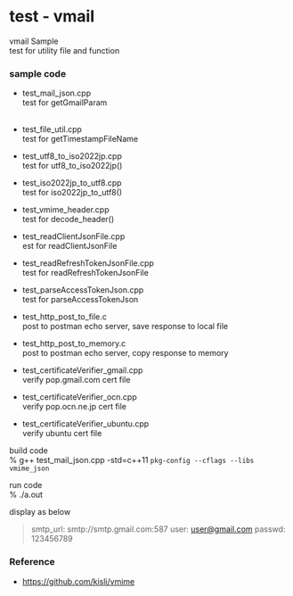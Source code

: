 test - vmail
===============

vmail Sample <br/>
test for utility file and function <br/>

### sample code 
- test_mail_json.cpp <br/>
test for getGmailParam <br/> <br/>
- test_file_util.cpp <br/>
test for getTimestampFileName <br/>

- test_utf8_to_iso2022jp.cpp <br/>
test for utf8_to_iso2022jp() <br/>
- test_iso2022jp_to_utf8.cpp <br/>
test for iso2022jp_to_utf8() <br/>
- test_vmime_header.cpp <br/>
test for decode_header() <br/>

- test_readClientJsonFile.cpp <br/>
est for readClientJsonFile <br/>
- test_readRefreshTokenJsonFile.cpp <br/>
test for readRefreshTokenJsonFile <br/>
- test_parseAccessTokenJson.cpp <br/>
test for parseAccessTokenJson <br/>

- test_http_post_to_file.c <br/>
post to postman echo server,  save response to local file <br/>
- test_http_post_to_memory.c <br/>
post to postman echo server,  copy response to memory  <br/>

- test_certificateVerifier_gmail.cpp <br/>
verify pop.gmail.com cert file <br/>
- test_certificateVerifier_ocn.cpp <br/>
verify pop.ocn.ne.jp cert file <br/>
- test_certificateVerifier_ubuntu.cpp <br/>
verify ubuntu cert file <br/>


build code <br/>
  % g++ test_mail_json.cpp -std=c++11 `pkg-config --cflags --libs vmime_json` <br/>  

run code <br/>
% ./a.out

display as below <br/>
> smtp_url: smtp://smtp.gmail.com:587
> user: user@gmail.com
> passwd: 123456789


### Reference <br/>
- https://github.com/kisli/vmime

